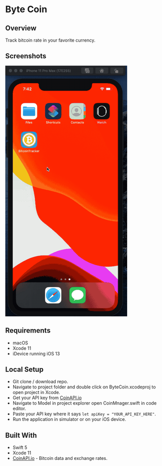 # Byte Coin
## Overview
Track bitcoin rate in your favorite currency.

## Screenshots
![](screenshot/bytecoin.gif)

## Requirements
* macOS
* Xcode 11
* iDevice running iOS 13

## Local Setup
* Git clone / download repo.
* Navigate to project folder and double click on ByteCoin.xcodeproj to open project in Xcode.
* Get your API key from [CoinAPI.io](https://www.coinapi.io/)
* Navigate to Model in project explorer open CoinMnager.swift in code editor.
* Paste your API key where it says ```let apiKey = "YOUR_API_KEY_HERE"```.
* Run the application in simulator or on your iOS device.

## Built With
* Swift 5
* Xcode 11
* [CoinAPI.io](https://www.coinapi.io/) - Bitcoin data and exchange rates.
